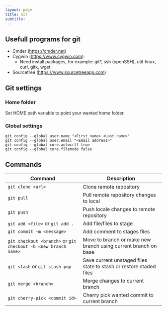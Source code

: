 ```yaml
---
layout: page
title: Git
subtitle:
---
```


## Usefull programs for git

* Cmder (https://cmder.net)
* Cygwin (https://www.cygwin.com):
  * Need install packages, for example: git*, ssh (openSSH), util-linux, curl, gitk, wget
* Sourcetree (https://www.sourcetreeapp.com)

## Git settings

### Home folder

Set HOME path variable to point your wanted home folder.

### Global settings

```
git config --global user.name "<First name> <Last name>"
git config --global user.email "<Email address>"
git config --global core.autocrlf true
git config --global core.filemode false
```

## Commands

| Command  | Description |
|----------|-------------|
| `git clone <url>` | Clone remote repository |
| `git pull`        | Pull remote repository changes to local |
| `git push`        | Push locale changes to remote repository |
| `git add <file>` or `git add .` | Add file/files to stage |
| `git commit -m <message>` | Add comment to stages files |
| `git checkout <branch>` or `git checkout -b <new branch name>` | Move to branch or make new branch using current branch on base |
| `git stash` or `git stash pop` | Save current unstaged files state to stash or restore staded files |
| `git merge <branch>` | Merge <branch> changes to current branch |
| `git cherry-pick <commit id>` | Cherry pick wanted commit to current branch |

